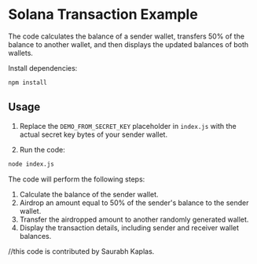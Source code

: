 # Solana Transaction Example
The code calculates the balance of a sender wallet, transfers 50% of the balance to another wallet, and then displays the updated balances of both wallets.

 Install dependencies:

```bash
npm install
```

## Usage

1. Replace the `DEMO_FROM_SECRET_KEY` placeholder in `index.js` with the actual secret key bytes of your sender wallet.

2. Run the code:

```bash
node index.js
```

The code will perform the following steps:

1. Calculate the balance of the sender wallet.
2. Airdrop an amount equal to 50% of the sender's balance to the sender wallet.
3. Transfer the airdropped amount to another randomly generated wallet.
4. Display the transaction details, including sender and receiver wallet balances.

//this code is contributed by Saurabh Kaplas.
